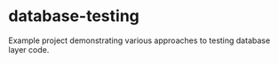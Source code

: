 # database-testing
Example project demonstrating various approaches to testing database layer code.
